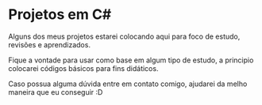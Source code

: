 # Projetos em C#

Alguns dos meus projetos estarei colocando aqui para foco de estudo, revisões e aprendizados.

Fique a vontade para usar como base em algum tipo de estudo, a principio colocarei códigos básicos para fins didáticos.

Caso possua alguma dúvida entre em contato comigo, ajudarei da melho maneira que eu conseguir :D
